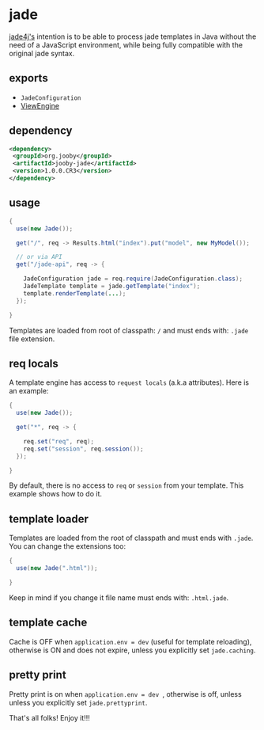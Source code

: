 # jade

<a href="https://github.com/neuland/jade4j">jade4j's</a> intention is to be able to process jade templates in Java without the need of a JavaScript environment, while being fully compatible with the original jade syntax.

## exports

* ```JadeConfiguration```
* [ViewEngine](/apidocs/org/jooby/View.Engine.html)

## dependency

```xml
<dependency>
 <groupId>org.jooby</groupId>
 <artifactId>jooby-jade</artifactId>
 <version>1.0.0.CR3</version>
</dependency>
```

## usage

```java
{
  use(new Jade());

  get("/", req -> Results.html("index").put("model", new MyModel());

  // or via API
  get("/jade-api", req -> {

    JadeConfiguration jade = req.require(JadeConfiguration.class);
    JadeTemplate template = jade.getTemplate("index");
    template.renderTemplate(...);
  });

}
```

Templates are loaded from root of classpath: ```/``` and must ends with: ```.jade``` file extension.

## req locals

A template engine has access to ```request locals``` (a.k.a attributes). Here is an example:

```java
{
  use(new Jade());

  get("*", req -> {

    req.set("req", req);
    req.set("session", req.session());
  });

}
```

By default, there is no access to ```req``` or ```session``` from your template. This example shows how to do it.

## template loader

Templates are loaded from the root of classpath and must ends with ```.jade```. You can change the extensions too:

```java
{
  use(new Jade(".html"));

}
```

Keep in mind if you change it file name must ends with: ```.html.jade```.

## template cache

Cache is OFF when ```application.env = dev``` (useful for template reloading), otherwise is ON and does not expire, unless you explicitly set ```jade.caching```.

## pretty print

Pretty print is on when ```application.env = dev ```, otherwise is off, unless unless you explicitly set ```jade.prettyprint```.

That's all folks! Enjoy it!!!
